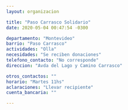 ```yaml
---
layout: organizacion

title: "Paso Carrasco Solidario"
date: 2020-05-04 00:47:54 -0300

departamento: "Montevideo"
barrio: "Paso Carrasco"
actividades: "Olla"
necesidades: "Se reciben donaciones"
telefono_contacto: "No corresponde"
direccion: "Avda del Lago y Camino Carrasco"

otros_contactos: ""
horario: "Martes 11hs"
aclaraciones: "Llevar recipiente"
cuenta_bancaria: ""

---
```

